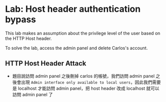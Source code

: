 # Lab: Host header authentication bypass

This lab makes an assumption about the privilege level of the user based on the HTTP Host header.

To solve the lab, access the admin panel and delete Carlos's account.

## HTTP Host Header Attack
* 題目說訪問 admin panel 之後刪掉 carlos 的帳號，我們訪問 admin panel 之後會出現 `Admin interface only available to local users`，因此我們需要是 localhost 才能訪問 admin panel，把 host header 改成 localhost 就可以訪問 admin panel 了